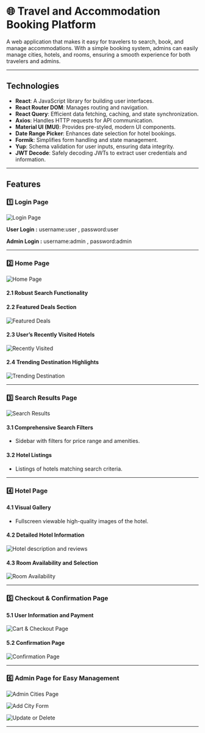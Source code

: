 # 🌐 Travel and Accommodation Booking Platform

A web application that makes it easy for travelers to search, book, and manage accommodations. With a simple booking system, admins can easily manage cities, hotels, and rooms, ensuring a smooth experience for both travelers and admins.

---

## Technologies  
- **React**: A JavaScript library for building user interfaces.
- **React Router DOM**: Manages routing and navigation.  
- **React Query**: Efficient data fetching, caching, and state synchronization.  
- **Axios**: Handles HTTP requests for API communication.  
- **Material UI (MUI)**: Provides pre-styled, modern UI components.  
- **Date Range Picker**: Enhances date selection for hotel bookings.  
- **Formik**: Simplifies form handling and state management.  
- **Yup**: Schema validation for user inputs, ensuring data integrity.   
- **JWT Decode**: Safely decoding JWTs to extract user credentials and information.

---

## Features  

### 1️⃣ Login Page  

![Login Page](src/assets/login.png)  

**User Login :**
username:user , password:user

**Admin Login :**
username:admin , password:admin

---
### 2️⃣ Home Page  

![Home Page](src/assets/homePage.png)  

#### 2.1 Robust Search Functionality  

#### 2.2 Featured Deals Section  

![Featured Deals](src/assets/deals.png)

#### 2.3 User’s Recently Visited Hotels 

 ![Recently Visited](src/assets/recentlyVisited.png)   

#### 2.4 Trending Destination Highlights 

![Trending Destination](src/assets/trending.png)    

---

### 3️⃣ Search Results Page  

![Search Results](src/assets/SearchReasultPage.png)  

#### 3.1 Comprehensive Search Filters  

- Sidebar with filters for price range and amenities.  

#### 3.2 Hotel Listings 

- Listings of hotels matching search criteria.  

---

### 4️⃣ Hotel Page  

#### 4.1 Visual Gallery  

- Fullscreen viewable high-quality images of the hotel.  

#### 4.2 Detailed Hotel Information  

![Hotel description and reviews](src/assets/description&reviews.png)   

#### 4.3 Room Availability and Selection

![Room Availability](src/assets/Rooms.png)   

---

### 5️⃣ Checkout & Confirmation Page  

#### 5.1 User Information and Payment  

![Cart & Checkout Page](src/assets/Cart&checkout.png)    
  
#### 5.2 Confirmation Page 

![Confirmation Page](src/assets/confirmationDetails.png)    

---

### 6️⃣ Admin Page for Easy Management  

![Admin Cities Page](src/assets/adminCitiesPage.png)  

![Add City Form](src/assets/addForm.png)  

![Update or Delete](src/assets/update&delete.png)  

---
